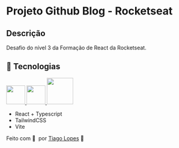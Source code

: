 # Projeto Github Blog - Rocketseat

## Descrição

Desafio do nível 3 da Formação de React da Rocketseat.

## 🚀 Tecnologias

<a href="https://www.typescriptlang.org/" title="Typescript" target="_blank">

<img src="https://upload.wikimedia.org/wikipedia/commons/thumb/4/4c/Typescript_logo_2020.svg/512px-Typescript_logo_2020.svg.png" heigth="50px" width="50px" />

</a>

<a href="https://vite.dev/" title="Vite" target="_blank">

<img src="https://upload.wikimedia.org/wikipedia/commons/f/f1/Vitejs-logo.svg" heigth="50px" width="50px" />

</a>

<a href="https://tailwindcss.com/" title="TailwindCSS" target="_blank">

<img src="https://upload.wikimedia.org/wikipedia/commons/thumb/d/d5/Tailwind_CSS_Logo.svg/1024px-Tailwind_CSS_Logo.svg.png" heigth="50px" width="70px" />

</a>

- React + Typescript
- TailwindCSS
- Vite

Feito com 💜 &nbsp;por [Tiago Lopes](https://tiagolopes.bio) 👋